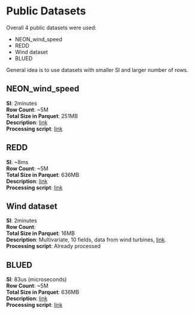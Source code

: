 # Public Datasets
Overall 4 public datasets were used:
- NEON_wind_speed
- REDD
- Wind dataset
- BLUED

General idea is to use datasets with smaller SI and larger number of rows.

## NEON_wind_speed
__SI__: 2minutes
</br>__Row Count__: ~5M
</br>__Total Size in Parquet__: 251MB
</br>__Description__: [link](https://doi.org/10.48443/s9ya-zc81)
</br>__Processing script__: [link](preprocess_neon_dataset.py)

## REDD
__SI__: ~8ms
</br>__Row Count__: ~5M
</br>__Total Size in Parquet__: 636MB
</br>__Description__: [link](https://citeseerx.ist.psu.edu/document?repid=rep1&type=pdf&doi=d85a51e2978f4563ee74bf9a09d3219e03799819)
</br>__Processing script__: [link](preprocess_redd_dataset.py)

## Wind dataset
__SI__: 2minutes
</br>__Row Count__: 
</br>__Total Size in Parquet__: 16MB
</br>__Description__: Multivariate, 10 fields, data from wind turbines, [link](https://vbn.aau.dk/ws/portalfiles/portal/753239456/paper-102.pdf).
</br>__Processing script__: Already processed


## BLUED
__SI__: 83us (microseconds)
</br>__Row Count__: ~5M
</br>__Total Size in Parquet__: 636MB
</br>__Description__: [link](http://www.niculescu-mizil.org/KDD2012/forms/workshop/SustKDD12/doc/SustKDD12_4.pdf)
</br>__Processing script__: [link](preprocess_blue_dataset.py)